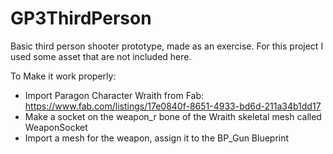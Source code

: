 # GP3ThirdPerson

Basic third person shooter prototype, made as an exercise. 
For this project I used some asset that are not included here.

To Make it work properly:
- Import Paragon Character Wraith from Fab: https://www.fab.com/listings/17e0840f-8651-4933-bd6d-211a34b1dd17
- Make a socket on the weapon_r bone of the Wraith skeletal mesh called WeaponSocket
- Import a mesh for the weapon, assign it to the BP_Gun Blueprint
